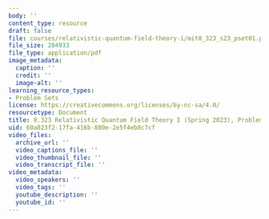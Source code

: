 ```yaml
---
body: ''
content_type: resource
draft: false
file: courses/relativistic-quantum-field-theory-i/mit8_323_s23_pset01.pdf
file_size: 204933
file_type: application/pdf
image_metadata:
  caption: ''
  credit: ''
  image-alt: ''
learning_resource_types:
- Problem Sets
license: https://creativecommons.org/licenses/by-nc-sa/4.0/
resourcetype: Document
title: 8.323 Relativistic Quantum Field Theory I (Spring 2023), Problem Set 1
uid: 60a823f2-17fa-416b-880e-2e5f4eb8c7cf
video_files:
  archive_url: ''
  video_captions_file: ''
  video_thumbnail_file: ''
  video_transcript_file: ''
video_metadata:
  video_speakers: ''
  video_tags: ''
  youtube_description: ''
  youtube_id: ''
---
```

